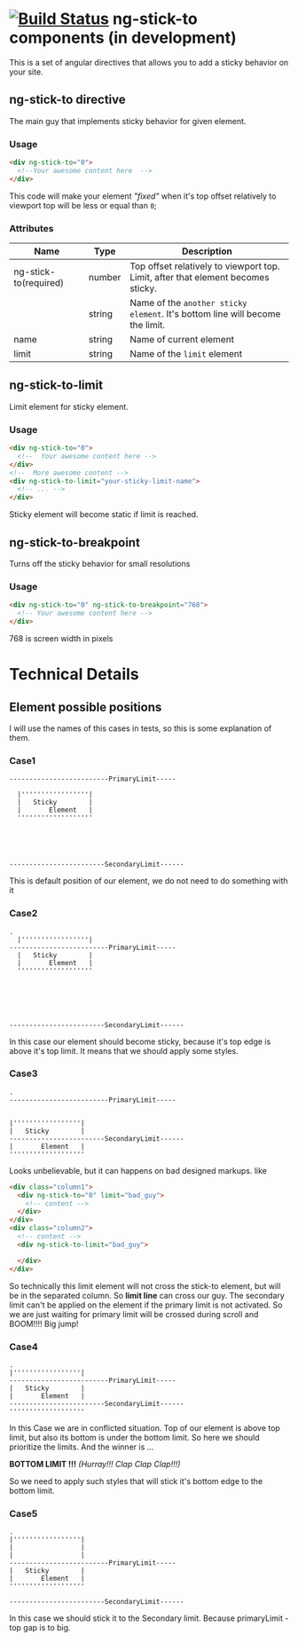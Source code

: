 [![Build Status](https://travis-ci.org/elkeis/ng-stick-to.svg?branch=master)](https://travis-ci.org/elkeis/ng-stick-to)
ng-stick-to components (in development) 
======================

This is a set of angular directives that allows you to add a sticky behavior on your site.

## ng-stick-to directive

The main guy that implements sticky behavior for given element.

### Usage

``` html
<div ng-stick-to="0">
  <!--Your awesome content here  -->
</div>
```
This code will make your element _"fixed"_ when it's top offset relatively to viewport top will be less or equal than `0`;

### Attributes

  Name                  | Type            | Description
 -----------------------|-----------------|----------------------
  ng-stick-to(required) | number          | Top offset relatively to viewport top. Limit, after that element becomes sticky.
                        | string          | Name of the `another sticky element`. It's bottom line will become the limit.
  name                  | string          | Name of current element
  limit                 | string          | Name of the `limit` element

## ng-stick-to-limit

Limit element for sticky element.

### Usage

``` html
<div ng-stick-to="0">
  <!--  Your awesome content here -->
</div>
<!--  More awesome content -->
<div ng-stick-to-limit="your-sticky-limit-name">
  <!-- ... -->
</div>
```
Sticky element will become static if limit is reached.

## ng-stick-to-breakpoint

Turns off the sticky behavior for small resolutions

### Usage

``` html
<div ng-stick-to="0" ng-stick-to-breakpoint="768">
  <!-- Your awesome content here -->
</div>
```
768 is screen width in pixels

Technical Details
==================
## Element possible positions
I will use the names of this cases in tests, so this is some explanation of them.
### Case1

```
-------------------------PrimaryLimit-----

  |'''''''''''''''''|
  |   Sticky        |
  |       Element   |
  '''''''''''''''''''





------------------------SecondaryLimit------
```
This is default position of our element, we do not need to do something with it

### Case2

```
.
  |'''''''''''''''''|
-------------------------PrimaryLimit-----
  |   Sticky        |
  |       Element   |
  '''''''''''''''''''






------------------------SecondaryLimit------
```
In this case our element should become sticky, because it's top edge is above it's top limit. It means that we should apply some styles.

### Case3
```
.
-------------------------PrimaryLimit-----


|'''''''''''''''''|
|   Sticky        |
------------------------SecondaryLimit------
|       Element   |
'''''''''''''''''''
```
Looks unbelievable, but it can happens on bad designed markups. like
```html
<div class="column1">
  <div ng-stick-to="0" limit="bad_guy">
    <!-- content -->
  </div>
</div>
<div class="column2">
  <!-- content -->
  <div ng-stick-to-limit="bad_guy">

  </div>
</div>
```
So technically this limit element will not cross the stick-to element, but will be
in the separated column. So **limit line** can cross our guy.
The secondary limit can't be applied on the element if the primary limit is not activated.
So we are just waiting for primary limit will be crossed during scroll and BOOM!!!! Big jump!

### Case4

```
.
|'''''''''''''''''|
-------------------------PrimaryLimit-----
|   Sticky        |
|       Element   |
------------------------SecondaryLimit------
'''''''''''''''''''
```
In this Case we are in conflicted situation. Top of our element is above top limit, but also its bottom is under the bottom limit. So here we should prioritize the limits. And the winner is ...

**BOTTOM LIMIT !!!** _(Hurray!!! Clap Clap Clap!!!)_  

So we need to apply such styles that will stick it's bottom edge to the bottom limit.


### Case5
```
.
|'''''''''''''''''|
|                 |
|                 |
-------------------------PrimaryLimit-----
|   Sticky        |
|       Element   |
'''''''''''''''''''

------------------------SecondaryLimit------
```
In this case we should stick it to the Secondary limit. Because primaryLimit - top gap is to big.
